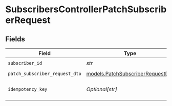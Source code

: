 # SubscribersControllerPatchSubscriberRequest


## Fields

| Field                                                                      | Type                                                                       | Required                                                                   | Description                                                                |
| -------------------------------------------------------------------------- | -------------------------------------------------------------------------- | -------------------------------------------------------------------------- | -------------------------------------------------------------------------- |
| `subscriber_id`                                                            | *str*                                                                      | :heavy_check_mark:                                                         | N/A                                                                        |
| `patch_subscriber_request_dto`                                             | [models.PatchSubscriberRequestDto](../models/patchsubscriberrequestdto.md) | :heavy_check_mark:                                                         | N/A                                                                        |
| `idempotency_key`                                                          | *Optional[str]*                                                            | :heavy_minus_sign:                                                         | A header for idempotency purposes                                          |